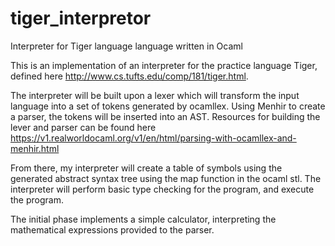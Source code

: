 # tiger_interpretor
Interpreter for Tiger language language written in Ocaml

This is an implementation of an interpreter for the practice language Tiger, defined here http://www.cs.tufts.edu/comp/181/tiger.html.   

The interpreter will be built upon a lexer which will transform the input language into a set of tokens generated by ocamllex.  Using Menhir to create a parser, the tokens will be inserted into an AST.  Resources for building the lever and parser can be found here https://v1.realworldocaml.org/v1/en/html/parsing-with-ocamllex-and-menhir.html

From there, my interpreter will create a table of symbols using the generated abstract syntax tree using the map function in the ocaml stl.  The interpreter will perform basic type checking for the program, and execute the program.   

The initial phase implements a simple calculator, interpreting the mathematical expressions provided to the parser.
